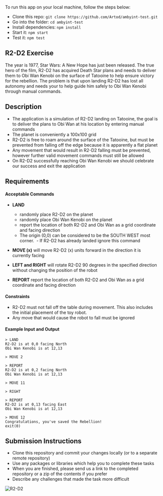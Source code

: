 To run this app on your local machine, follow the steps below:

- Clone this repo: `git clone https://github.com/Artod/ambyint-test.git`
- Go into the folder: `cd ambyint-test`
- Install dependencies: `npm install`
- Start it: `npm start`
- Test it: `npm test`

## R2-D2 Exercise
The year is 1977, Star Wars: A New Hope has just been released.  The true hero of the film, R2-D2 has acquired Death Star plans and needs to deliver them to Obi Wan Kenobi on the surface of Tatooine to help ensure victory for the rebellion.  The problem is that upon landing R2-D2 has lost all autonomy and needs your to help guide him safely to Obi Wan Kenobi through manual commands.

## Description
- The application is a simulation of R2-D2 landing on Tatooine, the goal is to deliver the plans to Obi Wan at his location by entering manual commands
- The planet is conveniently a 100x100 grid
- R2-D2 is free to roam around the surface of the Tatooine, but must be prevented from falling off the edge because it is apparently a flat planet
- Any movement that would result in R2-D2 falling must be prevented, however further valid movement commands must still be allowed
- On R2-D2 successfully reaching Obi Wan Kenobi we should celebrate our success and exit the application

## Requirements

#### Acceptable Commands

- **LAND**
    - randomly place R2-D2 on the planet
    - randomly place Obi Wan Kenobi on the planet
    - report the location of both R2-D2 and Obi Wan as a grid coordinate and facing direction
	- The origin (0,0) can be considered to be the SOUTH WEST most corner. 	- If R2-D2 has already landed ignore this command

- **MOVE (x)** will move R2-D2 (x) units forward in the direction it is currently facing
- **LEFT and RIGHT** will rotate R2-D2 90 degrees in the specified direction without changing the position of the robot
- **REPORT** report the location of both R2-D2 and Obi Wan as a grid coordinate and facing direction

#### Constraints

- R2-D2 must not fall off the table during movement. This also includes the initial placement of the toy robot.
- Any move that would cause the robot to fall must be ignored

#### Example Input and Output
```
> LAND
R2-D2 is at 0,0 facing North
Obi Wan Kenobi is at 12,13

> MOVE 2

> REPORT
R2-D2 is at 0,2 facing North
Obi Wan Kenobi is at 12,13

> MOVE 11

> RIGHT

> REPORT
R2-D2 is at 0,13 facing East
Obi Wan Kenobi is at 12,13

> MOVE 12
Congratulations, you've saved the Rebellion!
exit(0)
```

## Submission Instructions
- Clone this repository and commit your changes locally (or to a separate remote repository)
- Use any packages or libraries which help you to complete these tasks
- When you are finished, please send us a link to the completed repository or a zip of the contents if you prefer
- Describe any challenges that made the task more difficult

![R2-D2](https://c1.staticflickr.com/1/629/21546484114_2f734ebb5e_b.jpg)
